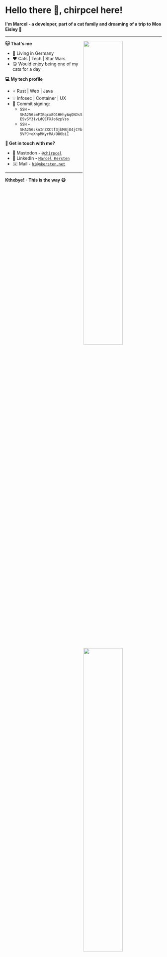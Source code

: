 # Hello there :wave:, chirpcel here!

**I'm Marcel - a developer, part of a cat family and dreaming of a trip to Mos Eisley :full_moon_with_face:**

---

[<img align="right" width="50%" src="https://github-readme-stats.vercel.app/api?username=skuncel&theme=dark&show_icons=true&hide_border=true&icon_color=FFFFFF&bg_color=22272E">](https://github.com/skuncel#gh-dark-mode-only)
[<img align="right" width="50%" src="https://github-readme-stats.vercel.app/api?username=skuncel&theme=graywhite&show_icons=true&hide_border=true">](https://github.com/skuncel#gh-light-mode-only)

**:cat: That's me**
- :round_pushpin: Living in Germany
- :heart: Cats | Tech | Star Wars
- :upside_down_face: Would enjoy being one of my cats for a day

**:computer: My tech profile**
- :star: Rust | Web | Java
- :bulb: Infosec | Container | UX
- :lock_with_ink_pen: Commit signing:
  - `SSH` **-** `SHA256:mFIBqcx8Q1HHhyAqQNJsSESvSY31vLdQEFXJo6zpVss`
  - `SSH` **-** `SHA256:knInZXCtf3jbMBjO4jCYb5VPJ+oXnpMKyrMA/O86biI`

**:paw_prints: Get in touch with me?**
- :elephant: Mastodon **-** [`@chirpcel`](https://ruhr.social/@chirpcel)
- :office: LinkedIn **-** [`Marcel Kersten`](https://linkedin.com/in/mkersten)
- :envelope: Mail **-** [`hi@mkersten.net`](mailto:hi@mkersten.net)

---

**Kthxbye! - This is the way :smiley:**
